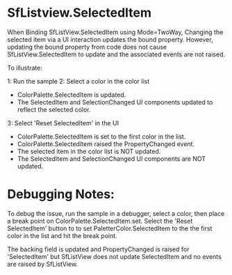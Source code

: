 # SfListview.SelectedItem

When Binding SfListView.SelectedItem using Mode=TwoWay, Changing the selected item via
a UI interaction updates the bound property.  However, updating the bound property 
from code does not cause SfListView.SelectedItem to update and the associated events are not raised.

To illustrate:

1: Run the sample
2: Select a color in the color list
 - ColorPalette.SelectedItem is updated.
 - The SelectedItem and SelectionChanged UI components updated to reflect the selected color.

3: Select 'Reset SelectedItem' in the UI
 - ColorPalette.SelectedItem is set to the first color in the list. 
 - ColorPalette.SelectedItem raised the PropertyChanged event.
 - The selected item in the color list is NOT updated.
 - The SelectedItem and SelectionChanged UI components are NOT updated.

# Debugging Notes:

To debug the issue, run the sample in a debugger, select a color, then place a break point on ColorPalette.SelectedItem.set.
Select the 'Reset SelectedItem' button to to set PaletterColor.SelectedItem to the the first color in the list and
hit the break point.

The backing field is updated and PropertyChanged is raised for 'SelectedItem' but SfListView does not update SelectedItem and
no events are raised by SfListView.


